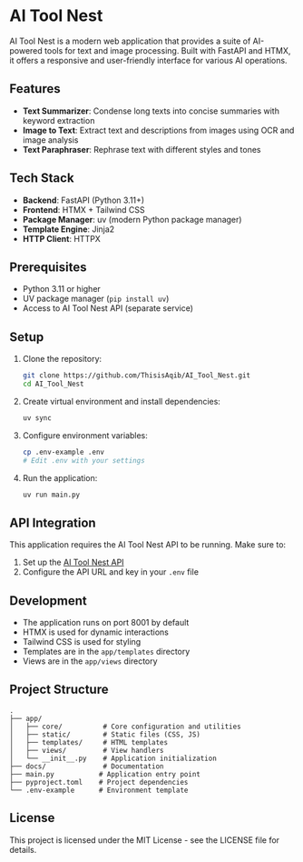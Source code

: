 # AI Tool Nest

AI Tool Nest is a modern web application that provides a suite of AI-powered tools for text and image processing. Built with FastAPI and HTMX, it offers a responsive and user-friendly interface for various AI operations.

## Features

- **Text Summarizer**: Condense long texts into concise summaries with keyword extraction
- **Image to Text**: Extract text and descriptions from images using OCR and image analysis
- **Text Paraphraser**: Rephrase text with different styles and tones

## Tech Stack

- **Backend**: FastAPI (Python 3.11+)
- **Frontend**: HTMX + Tailwind CSS
- **Package Manager**: uv (modern Python package manager)
- **Template Engine**: Jinja2
- **HTTP Client**: HTTPX

## Prerequisites

- Python 3.11 or higher
- UV package manager (`pip install uv`)
- Access to AI Tool Nest API (separate service)

## Setup

1. Clone the repository:
   ```bash
   git clone https://github.com/ThisisAqib/AI_Tool_Nest.git
   cd AI_Tool_Nest
   ```

2. Create virtual environment and install dependencies:
   ```bash
   uv sync
   ```

3. Configure environment variables:
   ```bash
   cp .env-example .env
   # Edit .env with your settings
   ```

4. Run the application:
   ```bash
   uv run main.py
   ```

## API Integration

This application requires the AI Tool Nest API to be running. Make sure to:
1. Set up the [AI Tool Nest API](https://github.com/ThisisAqib/AI_Tool_Nest_API)
2. Configure the API URL and key in your `.env` file

## Development

- The application runs on port 8001 by default
- HTMX is used for dynamic interactions
- Tailwind CSS is used for styling
- Templates are in the `app/templates` directory
- Views are in the `app/views` directory

## Project Structure

```
.
├── app/
│   ├── core/          # Core configuration and utilities
│   ├── static/        # Static files (CSS, JS)
│   ├── templates/     # HTML templates
│   ├── views/         # View handlers
│   └── __init__.py    # Application initialization
├── docs/              # Documentation
├── main.py           # Application entry point
├── pyproject.toml    # Project dependencies
└── .env-example      # Environment template
```

## License

This project is licensed under the MIT License - see the LICENSE file for details.

